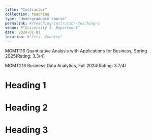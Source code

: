```yaml
---
title: "Instructor"
collection: teaching
type: "Undergraduate course"
permalink: #/teaching/instructor-teaching-1
venue: #"University 1, Department"
date: 2024-01-01
location: #"City, Country"
---
```


MGMT116 Quantitative Analysis with Applications for Business, Spring 2025(Rating: 3.3/4)

MGMT216 Business Data Analytics, Fall 2024(Rating: 3.7/4)

Heading 1
======

Heading 2
======

Heading 3
======